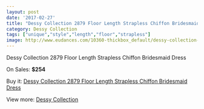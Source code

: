 ```yaml
---
layout: post
date: '2017-02-27'
title: "Dessy Collection 2879 Floor Length Strapless Chiffon Bridesmaid Dress"
category: Dessy Collection
tags: ["unique","style","length","floor","strapless"]
image: http://www.eudances.com/10360-thickbox_default/dessy-collection-2879-floor-length-strapless-chiffon-bridesmaid-dress.jpg
---
```

Dessy Collection 2879 Floor Length Strapless Chiffon Bridesmaid Dress

On Sales: **$254**
<a href="https://www.eudances.com/en/dessy-collection/3377-dessy-collection-2879-floor-length-strapless-chiffon-bridesmaid-dress.html"><amp-img layout="responsive" width="600" height="600" src="//www.eudances.com/10360-thickbox_default/dessy-collection-2879-floor-length-strapless-chiffon-bridesmaid-dress.jpg" alt="Dessy Collection 2879 Floor Length Strapless Chiffon Bridesmaid Dress 0" /></a>
<a href="https://www.eudances.com/en/dessy-collection/3377-dessy-collection-2879-floor-length-strapless-chiffon-bridesmaid-dress.html"><amp-img layout="responsive" width="600" height="600" src="//www.eudances.com/10363-thickbox_default/dessy-collection-2879-floor-length-strapless-chiffon-bridesmaid-dress.jpg" alt="Dessy Collection 2879 Floor Length Strapless Chiffon Bridesmaid Dress 1" /></a>
<a href="https://www.eudances.com/en/dessy-collection/3377-dessy-collection-2879-floor-length-strapless-chiffon-bridesmaid-dress.html"><amp-img layout="responsive" width="600" height="600" src="//www.eudances.com/10362-thickbox_default/dessy-collection-2879-floor-length-strapless-chiffon-bridesmaid-dress.jpg" alt="Dessy Collection 2879 Floor Length Strapless Chiffon Bridesmaid Dress 2" /></a>
<a href="https://www.eudances.com/en/dessy-collection/3377-dessy-collection-2879-floor-length-strapless-chiffon-bridesmaid-dress.html"><amp-img layout="responsive" width="600" height="600" src="//www.eudances.com/10361-thickbox_default/dessy-collection-2879-floor-length-strapless-chiffon-bridesmaid-dress.jpg" alt="Dessy Collection 2879 Floor Length Strapless Chiffon Bridesmaid Dress 3" /></a>

Buy it: [Dessy Collection 2879 Floor Length Strapless Chiffon Bridesmaid Dress](https://www.eudances.com/en/dessy-collection/3377-dessy-collection-2879-floor-length-strapless-chiffon-bridesmaid-dress.html "Dessy Collection 2879 Floor Length Strapless Chiffon Bridesmaid Dress")

View more: [Dessy Collection](https://www.eudances.com/en/60-Dessy-Collection "Dessy Collection")